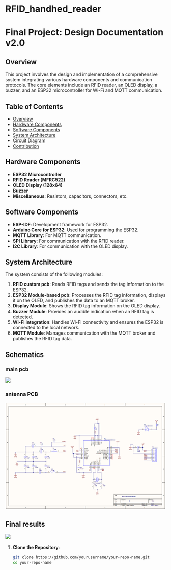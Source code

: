 # RFID_handhed_reader  



# Final Project: Design Documentation v2.0

## Overview

This project involves the design and implementation of a comprehensive system integrating various hardware components and communication protocols. The core elements include an RFID reader, an OLED display, a buzzer, and an ESP32 microcontroller for Wi-Fi and MQTT communication.

## Table of Contents
- [Overview](#overview)
- [Hardware Components](#hardware-components)
- [Software Components](#software-components)
- [System Architecture](#system-architecture)
- [Circuit Diagram](#circuit-diagram)
- [Contribution](#contributing)


## Hardware Components
- **ESP32 Microcontroller**
- **RFID Reader (MFRC522)**
- **OLED Display (128x64)**
- **Buzzer**
- **Miscellaneous**: Resistors, capacitors, connectors, etc.

## Software Components
- **ESP-IDF**: Development framework for ESP32.
- **Arduino Core for ESP32**: Used for programming the ESP32.
- **MQTT Library**: For MQTT communication.
- **SPI Library**: For communication with the RFID reader.
- **I2C Library**: For communication with the OLED display.

## System Architecture

The system consists of the following modules:
1. **RFID custom pcb**: Reads RFID tags and sends the tag information to the ESP32.
2. **ESP32 Module-based pcb**: Processes the RFID tag information, displays it on the OLED, and publishes the data to an MQTT broker.
3. **Display Module**: Shows the RFID tag information on the OLED display.
4. **Buzzer Module**: Provides an audible indication when an RFID tag is detected.
5. **Wi-Fi integration**: Handles Wi-Fi connectivity and ensures the ESP32 is connected to the local network.
6. **MQTT Module**: Manages communication with the MQTT broker and publishes the RFID tag data.

## Schematics
### main pcb

![](RFID_handhed_reader/images/pcb/schematic_main.png)
### antenna PCB
![](images/pcb/schematic_rfid.png)

## Final results
![](images/pcb/soldered_pcb_main.png)

1. **Clone the Repository**:
   ```bash
   git clone https://github.com/yourusername/your-repo-name.git
   cd your-repo-name
